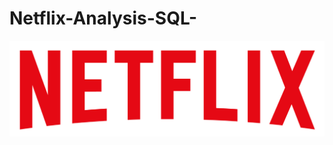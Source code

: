 # Netflix-Analysis-SQL-

![](https://github.com/gavi25/Netflix-Analysis-SQL-/blob/main/Netflix%20logo.png)
